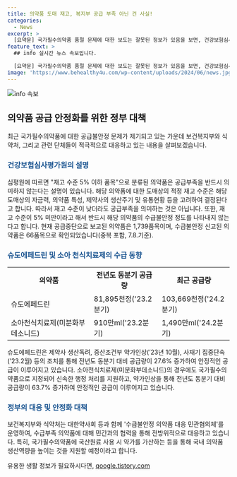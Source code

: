 ```yaml
---
title: 의약품 도매 재고, 복지부 공급 부족 아닌 건 사실!
categories:
  - News
excerpt: >
  [요약문] 국가필수의약품 품절 문제에 대한 보도는 잘못된 정보가 있음을 보면, 건강보험심사평가원의 의약품 재고 수준과 관련하여 도매상이 적정 재고를 고려하고 있는 것으로 밝혀졌다. 또한, 슈도에페드린 제재와 소아 천식치료제의 수급은 개선되고 있으며, 보건복지부는 의약품 수급 부족에 대응하기 위해 정책적 노력을 기울이고 있다.
feature_text: >
  ## info 실시간 뉴스 속보입니다.

  [요약문] 국가필수의약품 품절 문제에 대한 보도는 잘못된 정보가 있음을 보면, 건강보험심사평가원의 의약품 재고 수준과 관련하여 도매상이 적정 재고를 고려하고 있는 것으로 밝혀졌다. 또한, 슈도에페드린 제재와 소아 천식치료제의 수급은 개선되고 있으며, 보건복지부는 의약품 수급 부족에 대응하기 위해 정책적 노력을 기울이고 있다.
image: 'https://www.behealthy4u.com/wp-content/uploads/2024/06/news.jpg'
---
```


<p><img src="https://www.behealthy4u.com/wp-content/uploads/2024/06/news.jpg" alt="info 속보" /></p>

<h2 data-ke-size="size26">의약품 공급 안정화를 위한 정부 대책</h2>

<p data-ke-size="size16">최근 국가필수의약품에 대한 공급불안정 문제가 제기되고 있는 가운데 보건복지부와 식약처, 그리고 관련 단체들이 적극적으로 대응하고 있는 내용을 살펴보겠습니다.</p>

<h3><b><span style="color: #1a5490;">건강보험심사평가원의 설명</span></b></h3>

<p data-ke-size="size16">심평원에 따르면 "재고 수준 5% 이하 품목"으로 분류된 의약품은 공급부족을 반드시 의미하지 않는다는 설명이 있습니다. 해당 의약품에 대한 도매상의 적정 재고 수준은 해당 도매상의 자금력, 의약품 특성, 제약사의 생산주기 및 유통현황 등을 고려하여 결정된다고 합니다. 따라서 재고 수준이 낮더라도 공급부족을 의미하는 것은 아닙니다. 또한, 재고 수준이 5% 미만이라고 해서 반드시 해당 의약품의 수급불안정 정도를 나타내지 않는다고 합니다. 현재 공급중단으로 보고된 의약품은 1,739품목이며, 수급불안정 신고된 의약품은 66품목으로 확인되었습니다(중복 포함, 7.8.기준).</p>

<h3><b><span style="color: #1a5490;">슈도에페드린 및 소아 천식치료제의 수급 동향</span></b></h3>

<table>
    <tr>
        <th>의약품</th>
        <th>전년도 동분기 공급량</th>
        <th>최근 공급량</th>
    </tr>
    <tr>
        <td>슈도에페드린</td>
        <td>81,895천정('23.2분기)</td>
        <td>103,669천정('24.2분기)</td>
    </tr>
    <tr>
        <td>소아천식치료제(미분화부데소니드)</td>
        <td>910만ml('23.2분기)</td>
        <td>1,490만ml('24.2분기)</td>
    </tr>
</table>

<p data-ke-size="size16">슈도에페드린은 제약사 생산독려, 증산조건부 약가인상(’23년 10월), 사재기 집중단속(’23.2월) 등의 조치를 통해 전년도 동분기 대비 공급량이 27.6% 증가하여 안정적인 공급이 이루어지고 있습니다. 소아천식치료제(미분화부데소니드)의 경우에도 국가필수의약품으로 지정되어 신속한 행정 처리를 지원하고, 약가인상을 통해 전년도 동분기 대비 공급량이 63.7% 증가하여 안정적인 공급이 이루어지고 있습니다.</p>

<h3><b><span style="color: #1a5490;">정부의 대응 및 안정화 대책</span></b></h3>

<p data-ke-size="size16">보건복지부와 식약처는 대한약사회 등과 함께 '수급불안정 의약품 대응 민관협의체'를 운영하여, 수급부족 의약품에 대해 민간과의 협력을 통해 전방위적으로 대응하고 있습니다. 특히, 국가필수의약품에 국산원료 사용 시 약가를 가산하는 등을 통해 국내 의약품 생산역량을 높이는 것을 지원할 예정이라고 합니다.</p>
유용한 생활 정보가 필요하시다면, <a href="https://qoogle.tistory.com" rel="dofollow">qoogle.tistory.com</a>


